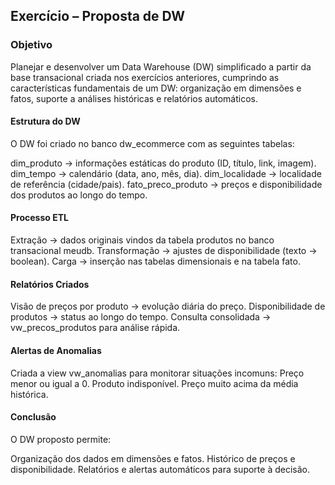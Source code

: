 ## Exercício – Proposta de DW
### Objetivo

Planejar e desenvolver um Data Warehouse (DW) simplificado a partir da base transacional criada nos exercícios anteriores, cumprindo as características fundamentais de um DW: organização em dimensões e fatos, suporte a análises históricas e relatórios automáticos.

#### Estrutura do DW

O DW foi criado no banco dw_ecommerce com as seguintes tabelas:

dim_produto → informações estáticas do produto (ID, título, link, imagem).
dim_tempo → calendário (data, ano, mês, dia).
dim_localidade → localidade de referência (cidade/pais).
fato_preco_produto → preços e disponibilidade dos produtos ao longo do tempo.

#### Processo ETL

Extração → dados originais vindos da tabela produtos no banco transacional meudb.
Transformação → ajustes de disponibilidade (texto → boolean).
Carga → inserção nas tabelas dimensionais e na tabela fato.

#### Relatórios Criados

Visão de preços por produto → evolução diária do preço.
Disponibilidade de produtos → status ao longo do tempo.
Consulta consolidada → vw_precos_produtos para análise rápida.

#### Alertas de Anomalias

Criada a view vw_anomalias para monitorar situações incomuns:
Preço menor ou igual a 0.
Produto indisponível.
Preço muito acima da média histórica.

#### Conclusão

O DW proposto permite:

Organização dos dados em dimensões e fatos.
Histórico de preços e disponibilidade.
Relatórios e alertas automáticos para suporte à decisão.
